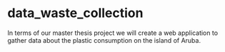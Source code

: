 # data_waste_collection
In terms of our master thesis project we will create a web application to gather data about the plastic consumption on the island of Aruba.
